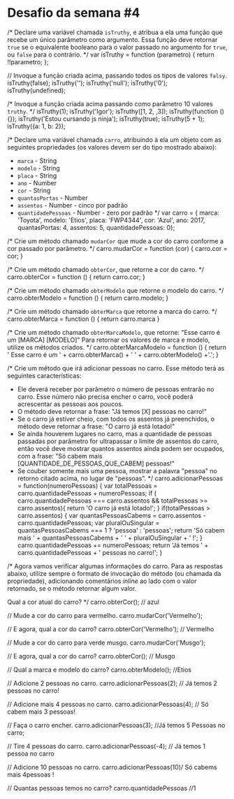 # Desafio da semana #4

/*
Declare uma variável chamada `isTruthy`, e atribua a ela uma função que recebe
um único parâmetro como argumento. Essa função deve retornar `true` se o
equivalente booleano para o valor passado no argumento for `true`, ou `false`
para o contrário.
*/
var isTruthy = function (parametro) {
return !!parametro;
};

// Invoque a função criada acima, passando todos os tipos de valores `falsy`.
isTruthy(false);
isTruthy('');
isTruthy('null');
isTruthy('0');
isTruthy(undefined);

/*
Invoque a função criada acima passando como parâmetro 10 valores `truthy`.
*/
isTruthy(1);
isTruthy('Igor');
isTruthy([1, 2, ,3]);
isTruthy(function () {});
isTruthy('Estou cursando js ninja');
isTruthy(true);
isTruthy(5 + 1);
isTruthy({a: 1, b: 2});



/*
Declare uma variável chamada `carro`, atribuindo à ela um objeto com as
seguintes propriedades (os valores devem ser do tipo mostrado abaixo):
- `marca` - String
- `modelo` - String
- `placa` - String
- `ano` - Number
- `cor` - String
- `quantasPortas` - Number
- `assentos` - Number - cinco por padrão
- `quantidadePessoas` - Number - zero por padrão
*/
var carro = {
    marca: 'Toyota',
    modelo: 'Etios',
    placa: 'FWP4344',
    cor: 'Azul',
    ano: 2017,
    quantasPortas: 4,
    assentos: 5,
    quantidadePessoas: 0};

/*
Crie um método chamado `mudarCor` que mude a cor do carro conforme a cor
passado por parâmetro.
*/
carro.mudarCor = function (cor) {
    carro.cor = cor;
}

/*
Crie um método chamado `obterCor`, que retorne a cor do carro.
*/
carro.obterCor = function () {
    return carro.cor;
}

/*
Crie um método chamado `obterModelo` que retorne o modelo do carro.
*/
carro.obterModelo = function () {
    return carro.modelo;
}

/*
Crie um método chamado `obterMarca` que retorne a marca do carro.
*/
carro.obterMarca = function () {
    return carro.marca
}

/*
Crie um método chamado `obterMarcaModelo`, que retorne:
"Esse carro é um [MARCA] [MODELO]"
Para retornar os valores de marca e modelo, utilize os métodos criados.
*/
carro.obterMarcaModelo = function () {
    return ' Esse carro é um ' + carro.obterMarca() + ' ' + carro.obterModelo() +'.';
    }

/*
Crie um método que irá adicionar pessoas no carro. Esse método terá as
seguintes características:
- Ele deverá receber por parâmetro o número de pessoas entrarão no carro. Esse
número não precisa encher o carro, você poderá acrescentar as pessoas aos
poucos.
- O método deve retornar a frase: "Já temos [X] pessoas no carro!"
- Se o carro já estiver cheio, com todos os assentos já preenchidos, o método
deve retornar a frase: "O carro já está lotado!"
- Se ainda houverem lugares no carro, mas a quantidade de pessoas passadas por
parâmetro for ultrapassar o limite de assentos do carro, então você deve
mostrar quantos assentos ainda podem ser ocupados, com a frase:
"Só cabem mais [QUANTIDADE_DE_PESSOAS_QUE_CABEM] pessoas!"
- Se couber somente mais uma pessoa, mostrar a palavra "pessoa" no retorno
citado acima, no lugar de "pessoas".
*/
carro.adicionarPessoas = function(numeroPessoas) {
    var totalPessoas = carro.quantidadePessoas + numeroPessoas;
    if ( carro.quantidadePessoas === carro.assentos && totalPessoas >= carro.assentos){
        return 'O carro já está lotado!';
    }
    if(totalPessoas > carro.assentos) {
        var quantasPessoasCabems = carro.assentos - carro.quantidadePessoas;
        var pluralOuSingular = quantasPessoasCabems === 1 ? 'pessoa' : 'pessoas';
        return 'Só cabem mais ' + quantasPessoasCabems + ' ' + pluralOuSingular + ' !';
    }
    carro.quantidadePessoas += numeroPessoas;
    return 'Já temos ' + carro.quantidadePessoas + ' pessoas no carro!';
}

/*
Agora vamos verificar algumas informações do carro. Para as respostas abaixo,
utilize sempre o formato de invocação do método (ou chamada da propriedade),
adicionando comentários _inline_ ao lado com o valor retornado, se o método
retornar algum valor.

Qual a cor atual do carro?
*/
carro.obterCor(); // azul

// Mude a cor do carro para vermelho.
carro.mudarCor('Vermelho');

// E agora, qual a cor do carro?
carro.obterCor('Vermelho'); // Vermelho

// Mude a cor do carro para verde musgo.
carro.mudarCor('Musgo');

// E agora, qual a cor do carro?
carro.obterCor(); // Musgo

// Qual a marca e modelo do carro?
carro.obterModelo(); //Etios

// Adicione 2 pessoas no carro.
carro.adicionarPessoas(2); // Já temos 2 pessoas no carro!

// Adicione mais 4 pessoas no carro.
carro.adicionarPessoas(4); // Só cabem mais 3 pessoas!

// Faça o carro encher.
carro.adicionarPessoas(3); //Já temos 5 Pessoas no carro;

// Tire 4 pessoas do carro.
carro.adicionarPessoas(-4); // Já temos 1 pessoa no carro

// Adicione 10 pessoas no carro.
carro.adicionarPessoas(10)/ Só cabems mais 4pessoas !

// Quantas pessoas temos no carro?
carro.quantidadePessoas //1
